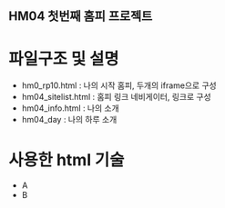 ## HM04 첫번째 홈피 프로젝트
# 파일구조 및 설명
- hm0_rp10.html : 나의 시작 홈피, 두개의 iframe으로 구성
- hm04_sitelist.html : 홈피 링크 네비게이터, 링크로 구성
- hm04_info.html : 나의 소개
- hm04_day : 나의 하루 소개
# 사용한 html 기술
- A
- B
